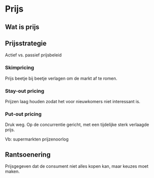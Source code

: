 # Prijs

## Wat is prijs

## Prijsstrategie

Actief vs. passief prijsbeleid

### Skimpricing

Prijs beetje bij beetje verlagen om de markt af te romen.

### Stay-out pricing

Prijzen laag houden zodat het voor nieuwkomers niet interessant is.

### Put-out pricing

Druk weg. Op de concurrentie gericht, met een tijdelijke sterk verlaagde prijs.

Vb: supermarkten prijzenoorlog

## Rantsoenering

Prijsgegeven dat de consument niet alles kopen kan, maar keuzes moet maken.
